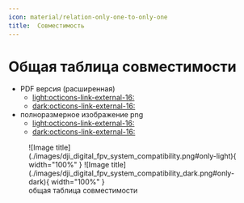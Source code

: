 ```yaml
---
icon: material/relation-only-one-to-only-one
title:  Совместимость
---
```


# Общая таблица совместимости 

*  PDF версия (расширенная)
    * <a href="https://djifpvdocs.b-cdn.net/dji_digital_fpv_system_compatibility.pdf" target="_blank">light:octicons-link-external-16:</a>
    * <a href="https://djifpvdocs.b-cdn.net/dji_digital_fpv_system_compatibility_dark.pdf" target="_blank">dark:octicons-link-external-16:</a>
*  полноразмерное изображение png
    * <a href="https://djifpvdocs.b-cdn.net/dji_digital_fpv_system_compatibility.png" target="_blank">light:octicons-link-external-16:</a>
    * <a href="https://djifpvdocs.b-cdn.net/dji_digital_fpv_system_compatibility_dark.png" target="_blank">dark:octicons-link-external-16:</a>

<figure markdown="span">
  ![Image title](./images/dji_digital_fpv_system_compatibility.png#only-light){ width="100%" }
  ![Image title](./images/dji_digital_fpv_system_compatibility_dark.png#only-dark){ width="100%" }
  <figcaption>oбщая таблица совместимости</figcaption>
</figure>